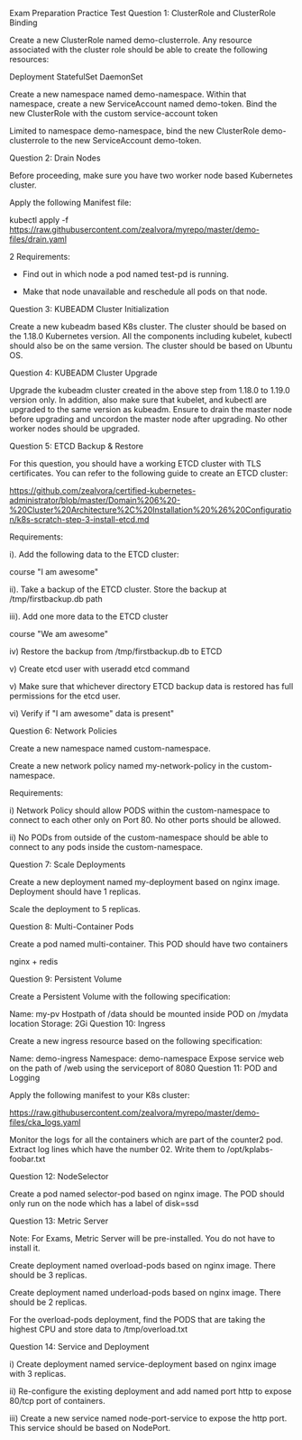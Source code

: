 Exam Preparation Practice Test
Question 1: ClusterRole and ClusterRole Binding

Create a new ClusterRole named demo-clusterrole. Any resource associated with the cluster role should be able to create the following resources:

Deployment StatefulSet DaemonSet

Create a new namespace named demo-namespace. Within that namespace, create a new ServiceAccount named demo-token. Bind the new ClusterRole with the custom service-account token

Limited to namespace demo-namespace, bind the new ClusterRole demo-clusterrole to the new ServiceAccount demo-token.

Question 2: Drain Nodes

Before proceeding, make sure you have two worker node based Kubernetes cluster.

Apply the following Manifest file:

kubectl apply -f https://raw.githubusercontent.com/zealvora/myrepo/master/demo-files/drain.yaml

2 Requirements:

- Find out in which node a pod named test-pd is running.

- Make that node unavailable and reschedule all pods on that node.

Question 3: KUBEADM Cluster Initialization

Create a new kubeadm based K8s cluster. The cluster should be based on the 1.18.0 Kubernetes version. All the components including kubelet, kubectl should also be on the same version. The cluster should be based on Ubuntu OS.

Question 4: KUBEADM Cluster Upgrade

Upgrade the kubeadm cluster created in the above step from 1.18.0 to 1.19.0 version only. In addition, also make sure that kubelet, and kubectl are upgraded to the same version as kubeadm.  Ensure to drain the master node before upgrading and uncordon the master node after upgrading. No other worker nodes should be upgraded.

Question 5: ETCD Backup & Restore

For this question, you should have a working ETCD cluster with TLS certificates. You can refer to the following guide to create an ETCD cluster:

https://github.com/zealvora/certified-kubernetes-administrator/blob/master/Domain%206%20-%20Cluster%20Architecture%2C%20Installation%20%26%20Configuration/k8s-scratch-step-3-install-etcd.md

Requirements:

i). Add the following data to the ETCD cluster:

course "I am awesome"

ii). Take a backup of the ETCD cluster. Store the backup at /tmp/firstbackup.db path

iii). Add one more data to the ETCD cluster

course "We am awesome"

iv) Restore the backup from /tmp/firstbackup.db to ETCD

v) Create etcd user with useradd etcd command

v) Make sure that whichever directory ETCD backup data is restored has full permissions for the etcd user.

vi) Verify if "I am awesome" data is present"

Question 6: Network Policies

Create a new namespace named custom-namespace.

Create a new network policy named my-network-policy in the custom-namespace.

Requirements:

i) Network Policy should allow PODS within the custom-namespace to connect to each other only on Port 80. No other ports should be allowed.
 
ii) No PODs from outside of the custom-namespace should be able to connect to any pods inside the custom-namespace.


Question 7: Scale Deployments

Create a new deployment named my-deployment based on nginx image. Deployment should have 1 replicas.

Scale the deployment to 5 replicas.

Question 8: Multi-Container Pods

Create a pod named multi-container. This POD should have two containers

nginx + redis

Question 9: Persistent Volume

Create a Persistent Volume with the following specification:

Name: my-pv
Hostpath of /data should be mounted inside POD on /mydata location
Storage: 2Gi
Question 10: Ingress

Create a new ingress resource based on the following specification:

Name: demo-ingress
Namespace: demo-namespace
Expose service web on the path of /web using the serviceport of 8080
Question 11: POD and Logging

Apply the following manifest to your K8s cluster:

https://raw.githubusercontent.com/zealvora/myrepo/master/demo-files/cka_logs.yaml

Monitor the logs for all the containers which are part of the counter2 pod. Extract log lines which have the number 02. Write them to /opt/kplabs-foobar.txt



Question 12: NodeSelector

Create a pod named selector-pod based on nginx image. The POD should only run on the node which has a label of disk=ssd

Question 13: Metric Server

Note: For Exams, Metric Server will be pre-installed. You do not have to install it.

Create deployment named overload-pods based on nginx image. There should be 3 replicas.

Create deployment named underload-pods based on nginx image. There should be 2 replicas.

For the overload-pods deployment, find the PODS that are taking the highest CPU and store data to /tmp/overload.txt

Question 14: Service and Deployment

i) Create deployment named service-deployment based on nginx image with 3 replicas.

ii) Re-configure the existing deployment and add named port http to expose 80/tcp port of containers.

iii) Create a new service named node-port-service to expose the http port. This service should be based on NodePort.